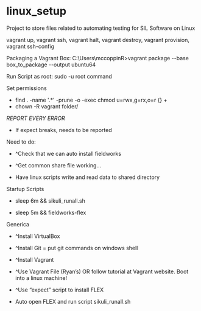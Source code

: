 # linux_setup
Project to store files related to automating testing for SIL Software on Linux

vagrant up, vagrant ssh, vagrant halt, vagrant destroy, vagrant provision, vagrant ssh-config

Packaging a Vagrant Box: 
C:\Users\mccoppinR>vagrant package --base box_to_package
--output ubuntu64

Run Script as root: sudo -u root command

Set permissions
* find . -name '.*' -prune -o -exec chmod u=rwx,g=rx,o=r {} +
* chown -R vagrant folder/

*REPORT EVERY ERROR*
* If expect breaks, needs to be reported


Need to do:
  * ^Check that we can auto install fieldworks

  * ^Get common share file working…

  * Have linux scripts write and read data to shared directory

Startup Scripts

  * sleep 6m && sikuli_runall.sh

  * sleep 5m && fieldworks-flex


Generica

  * ^Install VirtualBox

  * ^Install Git  =  put git commands on windows shell

  * ^Install Vagrant

  * ^Use Vagrant File (Ryan’s) OR follow tutorial at Vagrant website. Boot into a linux machine!

  * ^Use “expect” script to install FLEX

  * Auto open FLEX and run script sikuli_runall.sh

